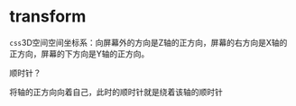 # transform

`css`3D空间空间坐标系：向屏幕外的方向是Z轴的正方向，屏幕的右方向是X轴的正方向，屏幕的下方向是Y轴的正方向。

顺时针？

将轴的正方向向着自己，此时的顺时针就是绕着该轴的顺时针
